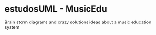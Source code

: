 # estudosUML - MusicEdu
Brain storm diagrams and crazy solutions ideas about a music education system
